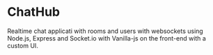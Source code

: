 # ChatHub
Realtime chat applicati with rooms and users with websockets using Node.js, Express and Socket.io with Vanilla-js on the front-end with a custom UI.
